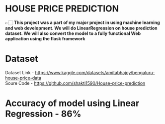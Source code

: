 # HOUSE PRICE PREDICTION
  👉🏻 **This project was a part of my major project in using machine learning and web development. We will do LinearRegression on house prediction dataset. We will also convert the model to a fully functional Web application using the flask framework**

# Dataset 
Dataset Link - https://www.kaggle.com/datasets/amitabhajoy/bengaluru-house-price-data              
Soure Code - https://github.com/shakti1590/House-price-prediction            

# Accuracy of model using Linear Regression - 86%
